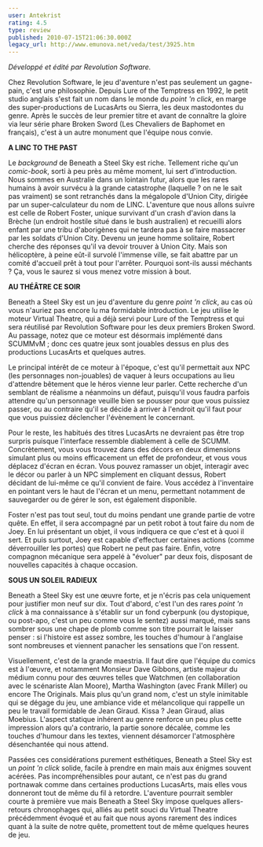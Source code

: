 ```yaml
---
user: Antekrist
rating: 4.5
type: review
published: 2010-07-15T21:06:30.000Z
legacy_url: http://www.emunova.net/veda/test/3925.htm
---
```

_Développé et édité par Revolution Software._  

  

Chez Revolution Software, le jeu d'aventure n'est pas seulement un gagne-pain, c'est une philosophie. Depuis Lure of the Temptress en 1992, le petit studio anglais s'est fait un nom dans le monde du _point 'n click_, en marge des super-productions de LucasArts ou Sierra, les deux mastodontes du genre. Après le succès de leur premier titre et avant de connaître la gloire via leur série phare Broken Sword (Les Chevaliers de Baphomet en français), c'est à un autre monument que l'équipe nous convie.  

  

**A LINC TO THE PAST**  

Le _background_ de Beneath a Steel Sky est riche. Tellement riche qu'un _comic-book_, sorti à peu près au même moment, lui sert d'introduction. Nous sommes en Australie dans un lointain futur, alors que les rares humains à avoir survécu à la grande catastrophe (laquelle ? on ne le sait pas vraiment) se sont retranchés dans la mégalopole d'Union City, dirigée par un super-calculateur du nom de LINC. L'aventure que nous allons suivre est celle de Robert Foster, unique survivant d'un crash d'avion dans la Brèche (un endroit hostile situé dans le bush australien) et recueilli alors enfant par une tribu d'aborigènes qui ne tardera pas à se faire massacrer par les soldats d'Union City. Devenu un jeune homme solitaire, Robert cherche des réponses qu'il va devoir trouver à Union City. Mais son hélicoptère, à peine eût-il survolé l'immense ville, se fait abattre par un comité d'accueil prêt à tout pour l'arrêter. Pourquoi sont-ils aussi méchants ? Ça, vous le saurez si vous menez votre mission à bout.  

  

**AU THÉÂTRE CE SOIR**  

Beneath a Steel Sky est un jeu d'aventure du genre _point 'n click_, au cas où vous n'auriez pas encore lu ma formidable introduction. Le jeu utilise le moteur Virtual Theatre, qui a déjà servi pour Lure of the Temptress et qui sera réutilisé par Revolution Software pour les deux premiers Broken Sword. Au passage, notez que ce moteur est désormais implémenté dans SCUMMvM ; donc ces quatre jeux sont jouables dessus en plus des productions LucasArts et quelques autres.  

Le principal intérêt de ce moteur à l'époque, c'est qu'il permettait aux NPC (les personnages non-jouables) de vaquer à leurs occupations au lieu d'attendre bêtement que le héros vienne leur parler. Cette recherche d'un semblant de réalisme a néanmoins un défaut, puisqu'il vous faudra parfois attendre qu'un personnage veuille bien se pousser pour que vous puissiez passer, ou au contraire qu'il se décide à arriver à l'endroit qu'il faut pour que vous puissiez déclencher l'évènement le concernant.  

Pour le reste, les habitués des titres LucasArts ne devraient pas être trop surpris puisque l'interface ressemble diablement à celle de SCUMM. Concrètement, vous vous trouvez dans des décors en deux dimensions simulant plus ou moins efficacement un effet de profondeur, et vous vous déplacez d'écran en écran. Vous pouvez ramasser un objet, interagir avec le décor ou parler à un NPC simplement en cliquant dessus, Robert décidant de lui-même ce qu'il convient de faire. Vous accédez à l'inventaire en pointant vers le haut de l'écran et un menu, permettant notamment de sauvegarder ou de gérer le son, est également disponible.  

Foster n'est pas tout seul, tout du moins pendant une grande partie de votre quête. En effet, il sera accompagné par un petit robot à tout faire du nom de Joey. En lui présentant un objet, il vous indiquera ce que c'est et à quoi il sert. Et puis surtout, Joey est capable d'effectuer certaines actions (comme déverrouiller les portes) que Robert ne peut pas faire. Enfin, votre compagnon mécanique sera appelé à "évoluer" par deux fois, disposant de nouvelles capacités à chaque occasion.  

  

**SOUS UN SOLEIL RADIEUX**  

Beneath a Steel Sky est une œuvre forte, et je n'écris pas cela uniquement pour justifier mon neuf sur dix. Tout d'abord, c'est l'un des rares _point 'n click_ à ma connaissance à s'établir sur un fond cyberpunk (ou dystopique, ou post-apo, c'est un peu comme vous le sentez) aussi marqué, mais sans sombrer sous une chape de plomb comme son titre pourrait le laisser penser : si l'histoire est assez sombre, les touches d'humour à l'anglaise sont nombreuses et viennent panacher les sensations que l'on ressent.  

Visuellement, c'est de la grande maestria. Il faut dire que l'équipe du comics est à l'œuvre, et notamment Monsieur Dave Gibbons, artiste majeur du médium connu pour des œuvres telles que Watchmen (en collaboration avec le scénariste Alan Moore), Martha Washington (avec Frank Miller) ou encore The Originals. Mais plus qu'un grand nom, c'est un style inimitable qui se dégage du jeu, une ambiance vide et mélancolique qui rappelle un peu le travail formidable de Jean Giraud. Kissa ? Jean Giraud, alias Moebius. L'aspect statique inhérent au genre renforce un peu plus cette impression alors qu'a contrario, la partie sonore décalée, comme les touches d'humour dans les textes, viennent désamorcer l'atmosphère désenchantée qui nous attend.  

Passées ces considérations purement esthétiques, Beneath a Steel Sky est un _point 'n click_ solide, facile à prendre en main mais aux énigmes souvent acérées. Pas incompréhensibles pour autant, ce n'est pas du grand portnawak comme dans certaines productions LucasArts, mais elles vous donneront tout de même du fil à retordre. L'aventure pourrait sembler courte à première vue mais Beneath a Steel Sky impose quelques allers-retours chronophages qui, alliés au petit souci du Virtual Theatre précédemment évoqué et au fait que nous ayons rarement des indices quant à la suite de notre quête, promettent tout de même quelques heures de jeu.